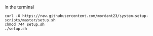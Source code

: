 In the terminal
```
curl -O https://raw.githubusercontent.com/mordant23/system-setup-scripts/master/setup.sh
chmod 744 setup.sh
./setup.sh
```